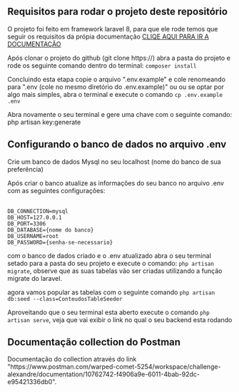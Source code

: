 <h2>Requisitos para rodar o projeto deste repositório</h2>
<p>O projeto foi feito em framework laravel 8, para que ele rode temos que seguir os requisitos da própia documentação <a href="https://lumen.laravel.com/docs/8.x"> CLIQE AQUI PARA IR A DOCUMENTAÇÃO</a></p>
<p>
	Após clonar o projeto do github (git clone https://) abra a pasta do projeto e rode os seguinte comando dentro do terminal:
	<code>composer install</code>
</p>
<p>
	Concluindo esta etapa copie o arquivo ".env.example" e cole renomeando para ".env (cole no mesmo diretório do .env.example)" ou ou se optar por algo mais simples, abra o terminal e execute o comando  <code>cp .env.example .env</code>
</p>

<p>Abra novamente o seu terminal e gere uma chave com o seguinte comando: php artisan key:generate</p>

<p>

<h2>Configurando o banco de dados no arquivo .env</h2>

<p>
	Crie um banco de dados Mysql no seu localhost (nome do banco de sua preferência)
</p>

<p>
	Após criar o banco atualize as informações do seu banco no arquivo .env com as seguintes configurações:<br/><br/>

	DB_CONNECTION=mysql
	DB_HOST=127.0.0.1
	DB_PORT=3306
	DB_DATABASE={nome do banco}
	DB_USERNAME=root
	DB_PASSWORD={senha-se-necessario}

</p>

<p>
	com o banco de dados criado e o .env atualizado abra o seu terminal setado para a pasta do seu projeto e execute o comando: <code>php artisan migrate</code>, observe que as suas tabelas vão ser criadas utilizando a função migrate do laravel.
</p>

<p>
    agora vamos popular as tabelas com o seguinte comando <code>php artisan db:seed --class=ConteudosTableSeeder</code>
</p>

<p>
   Aproveitando que o seu terminal esta aberto execute o comando <code>php artisan serve</code>, veja que vai exibir o link no qual o seu backend esta rodando
</p>

<h2>Documentação collection  do Postman</h2>

<p>
	Documentação do collection através do link "https://www.postman.com/warped-comet-5254/workspace/challenge-alexandre/documentation/10762742-f4906a9e-6011-4bab-92dc-e95421336db0".
</p>
